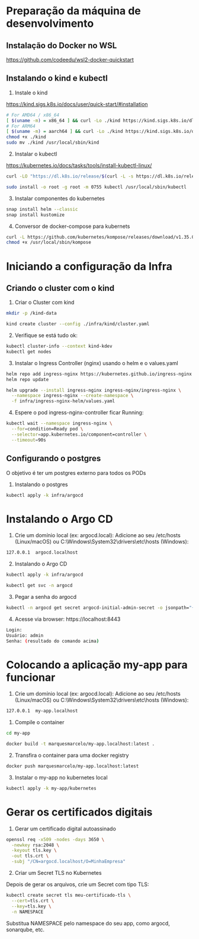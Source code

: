# Preparação da máquina de desenvolvimento

## Instalação do Docker no WSL

https://github.com/codeedu/wsl2-docker-quickstart

## Instalando o kind e kubectl

1. Instale o kind

https://kind.sigs.k8s.io/docs/user/quick-start/#installation


```bash
# For AMD64 / x86_64
[ $(uname -m) = x86_64 ] && curl -Lo ./kind https://kind.sigs.k8s.io/dl/v0.27.0/kind-linux-amd64
# For ARM64
[ $(uname -m) = aarch64 ] && curl -Lo ./kind https://kind.sigs.k8s.io/dl/v0.27.0/kind-linux-arm64
chmod +x ./kind
sudo mv ./kind /usr/local/sbin/kind
```
2. Instalar o kubectl

https://kubernetes.io/docs/tasks/tools/install-kubectl-linux/

```bash
curl -LO "https://dl.k8s.io/release/$(curl -L -s https://dl.k8s.io/release/stable.txt)/bin/linux/amd64/kubectl"

sudo install -o root -g root -m 0755 kubectl /usr/local/sbin/kubectl
```

3. Instalar componentes do kubernetes
```bash
snap install helm --classic
snap install kustomize
```

4. Conversor de docker-compose para kubernets

```bash
curl -L https://github.com/kubernetes/kompose/releases/download/v1.35.0/kompose-linux-amd64 -o /usr/local/sbin/kompose
chmod +x /usr/local/sbin/kompose
```

# Iniciando a configuração da Infra

## Criando o cluster com o kind

1. Criar o Cluster com kind

```bash
mkdir -p /kind-data

kind create cluster --config ./infra/kind/cluster.yaml
```

2. Verifique se está tudo ok:

```bash
kubectl cluster-info --context kind-kdev
kubectl get nodes
```

3. Instalar o Ingress Controller (nginx) usando o helm e o values.yaml

```bash
helm repo add ingress-nginx https://kubernetes.github.io/ingress-nginx
helm repo update

helm upgrade --install ingress-nginx ingress-nginx/ingress-nginx \
  --namespace ingress-nginx --create-namespace \
  -f infra/ingress-nginx-helm/values.yaml
```

4. Espere o pod ingress-nginx-controller ficar Running:

```bash
kubectl wait --namespace ingress-nginx \
  --for=condition=Ready pod \
  --selector=app.kubernetes.io/component=controller \
  --timeout=90s
```

## Configurando o postgres

O objetivo é ter um postgres externo para todos os PODs

1. Instalando o postgres

```bash
kubectl apply -k infra/argocd
```

# Instalando o Argo CD

1. Crie um domínio local (ex: argocd.local): Adicione ao seu /etc/hosts (Linux/macOS) ou C:\Windows\System32\drivers\etc\hosts (Windows):

```bash
127.0.0.1  argocd.localhost
```

2. Instalando o Argo CD

```bash
kubectl apply -k infra/argocd

kubectl get svc -n argocd
```

3. Pegar a senha do argocd
```bash
kubectl -n argocd get secret argocd-initial-admin-secret -o jsonpath="{.data.password}" | base64 -d
```

4. Acesse via browser: https://localhost:8443

```bash
Login:
Usuário: admin
Senha: (resultado do comando acima)
```

# Colocando a aplicação my-app para funcionar

1. Crie um domínio local (ex: argocd.local): Adicione ao seu /etc/hosts (Linux/macOS) ou C:\Windows\System32\drivers\etc\hosts (Windows):

```bash
127.0.0.1  my-app.localhost
```

1. Compile o container

```bash
cd my-app

docker build -t marquesmarcelo/my-app.localhost:latest .
```

2. Transfira o container para uma docker registry

```bash
docker push marquesmarcelo/my-app.localhost:latest
```

3. Instalar o my-app no kubernetes local

```bash
kubectl apply -k my-app/kubernetes
```

# Gerar os certificados digitais

1. Gerar um certificado digital autoassinado

```bash
openssl req -x509 -nodes -days 3650 \
  -newkey rsa:2048 \
  -keyout tls.key \
  -out tls.crt \
  -subj "/CN=argocd.localhost/O=MinhaEmpresa"
```

2. Criar um Secret TLS no Kubernetes

Depois de gerar os arquivos, crie um Secret com tipo TLS:

```bash
kubectl create secret tls meu-certificado-tls \
  --cert=tls.crt \
  --key=tls.key \
  -n NAMESPACE
```

Substitua NAMESPACE pelo namespace do seu app, como argocd, sonarqube, etc.